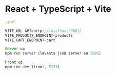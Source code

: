 # React + TypeScript + Vite

```js
.env:

VITE_URL_API=http://localhost:3001/
VITE_PRODUCTS_ENDPOINT=products
VITE_CART_ENDPOINT=cart

Server up
npm run server (levanta json server en 3001)

Front up
npm run dev (front, 5173)
```

